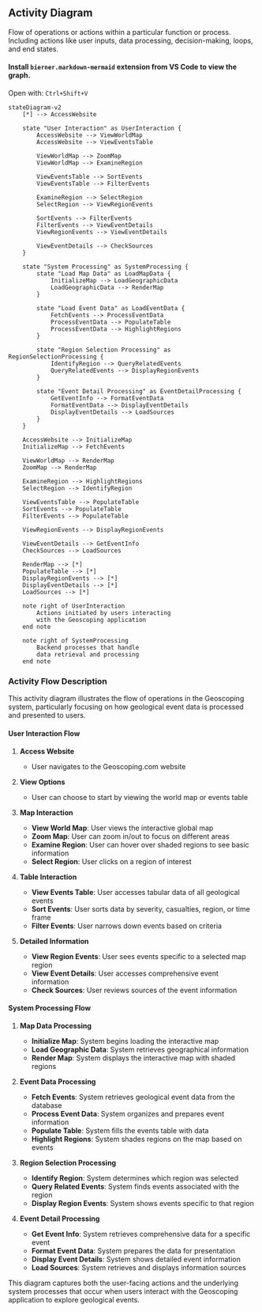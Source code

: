 ## Activity Diagram

Flow of operations or actions within a particular function or process. Including actions like user inputs, data processing, decision-making, loops, and end states.

#### Install `bierner.markdown-mermaid` extension from VS Code to view the graph.

Open with: `Ctrl+Shift+V`

```mermaid
stateDiagram-v2
    [*] --> AccessWebsite

    state "User Interaction" as UserInteraction {
        AccessWebsite --> ViewWorldMap
        AccessWebsite --> ViewEventsTable

        ViewWorldMap --> ZoomMap
        ViewWorldMap --> ExamineRegion

        ViewEventsTable --> SortEvents
        ViewEventsTable --> FilterEvents

        ExamineRegion --> SelectRegion
        SelectRegion --> ViewRegionEvents

        SortEvents --> FilterEvents
        FilterEvents --> ViewEventDetails
        ViewRegionEvents --> ViewEventDetails

        ViewEventDetails --> CheckSources
    }

    state "System Processing" as SystemProcessing {
        state "Load Map Data" as LoadMapData {
            InitializeMap --> LoadGeographicData
            LoadGeographicData --> RenderMap
        }

        state "Load Event Data" as LoadEventData {
            FetchEvents --> ProcessEventData
            ProcessEventData --> PopulateTable
            ProcessEventData --> HighlightRegions
        }

        state "Region Selection Processing" as RegionSelectionProcessing {
            IdentifyRegion --> QueryRelatedEvents
            QueryRelatedEvents --> DisplayRegionEvents
        }

        state "Event Detail Processing" as EventDetailProcessing {
            GetEventInfo --> FormatEventData
            FormatEventData --> DisplayEventDetails
            DisplayEventDetails --> LoadSources
        }
    }

    AccessWebsite --> InitializeMap
    InitializeMap --> FetchEvents

    ViewWorldMap --> RenderMap
    ZoomMap --> RenderMap

    ExamineRegion --> HighlightRegions
    SelectRegion --> IdentifyRegion

    ViewEventsTable --> PopulateTable
    SortEvents --> PopulateTable
    FilterEvents --> PopulateTable

    ViewRegionEvents --> DisplayRegionEvents

    ViewEventDetails --> GetEventInfo
    CheckSources --> LoadSources

    RenderMap --> [*]
    PopulateTable --> [*]
    DisplayRegionEvents --> [*]
    DisplayEventDetails --> [*]
    LoadSources --> [*]

    note right of UserInteraction
        Actions initiated by users interacting
        with the Geoscoping application
    end note

    note right of SystemProcessing
        Backend processes that handle
        data retrieval and processing
    end note
```

### Activity Flow Description

This activity diagram illustrates the flow of operations in the Geoscoping system, particularly focusing on how geological event data is processed and presented to users.

#### User Interaction Flow

1. **Access Website**

   - User navigates to the Geoscoping.com website

2. **View Options**

   - User can choose to start by viewing the world map or events table

3. **Map Interaction**

   - **View World Map**: User views the interactive global map
   - **Zoom Map**: User can zoom in/out to focus on different areas
   - **Examine Region**: User can hover over shaded regions to see basic information
   - **Select Region**: User clicks on a region of interest

4. **Table Interaction**

   - **View Events Table**: User accesses tabular data of all geological events
   - **Sort Events**: User sorts data by severity, casualties, region, or time frame
   - **Filter Events**: User narrows down events based on criteria

5. **Detailed Information**
   - **View Region Events**: User sees events specific to a selected map region
   - **View Event Details**: User accesses comprehensive event information
   - **Check Sources**: User reviews sources of the event information

#### System Processing Flow

1. **Map Data Processing**

   - **Initialize Map**: System begins loading the interactive map
   - **Load Geographic Data**: System retrieves geographical information
   - **Render Map**: System displays the interactive map with shaded regions

2. **Event Data Processing**

   - **Fetch Events**: System retrieves geological event data from the database
   - **Process Event Data**: System organizes and prepares event information
   - **Populate Table**: System fills the events table with data
   - **Highlight Regions**: System shades regions on the map based on events

3. **Region Selection Processing**

   - **Identify Region**: System determines which region was selected
   - **Query Related Events**: System finds events associated with the region
   - **Display Region Events**: System shows events specific to that region

4. **Event Detail Processing**
   - **Get Event Info**: System retrieves comprehensive data for a specific event
   - **Format Event Data**: System prepares the data for presentation
   - **Display Event Details**: System shows detailed event information
   - **Load Sources**: System retrieves and displays information sources

This diagram captures both the user-facing actions and the underlying system processes that occur when users interact with the Geoscoping application to explore geological events.
